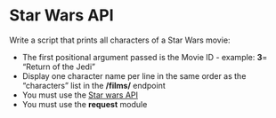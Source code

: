 # Star Wars API

Write a script that prints all characters of a Star Wars movie:

- The first positional argument passed is the Movie ID - example: **3**= “Return of the Jedi”
- Display one character name per line in the same order as the “characters” list in the **/films/** endpoint
- You must use the [Star wars API](https://swapi-api.alx-tools.com/)
- You must use the **request** module
